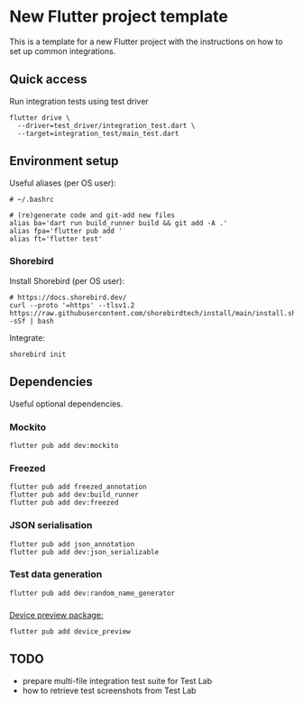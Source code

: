 # New Flutter project template

This is a template for a new Flutter project with the instructions on how to set up common integrations.

## Quick access

Run integration tests using test driver

```shell
flutter drive \
  --driver=test_driver/integration_test.dart \
  --target=integration_test/main_test.dart
```

## Environment setup

Useful aliases (per OS user):

```shell
# ~/.bashrc

# (re)generate code and git-add new files
alias ba='dart run build_runner build && git add -A .'
alias fpa='flutter pub add '
alias ft='flutter test'
```

### Shorebird

Install Shorebird (per OS user):

```shell
# https://docs.shorebird.dev/
curl --proto '=https' --tlsv1.2 https://raw.githubusercontent.com/shorebirdtech/install/main/install.sh -sSf | bash
```

Integrate:

```shell
shorebird init
```

## Dependencies

Useful optional dependencies.

### Mockito

```shell
flutter pub add dev:mockito
```

### Freezed

```shell
flutter pub add freezed_annotation
flutter pub add dev:build_runner
flutter pub add dev:freezed
```

### JSON serialisation

```shell
flutter pub add json_annotation
flutter pub add dev:json_serializable
```

### Test data generation

```shell
flutter pub add dev:random_name_generator
```

### 

[Device preview package:](https://pub.dev/packages/device_preview/score)

```shell
flutter pub add device_preview
```

## TODO

* prepare multi-file integration test suite for Test Lab
* how to retrieve test screenshots from Test Lab
